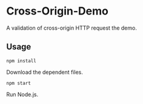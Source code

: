 # Cross-Origin-Demo
A validation of cross-origin HTTP request the demo.

## Usage


```
npm install  
```
Download the dependent files.

```
npm start
```
Run Node.js.


